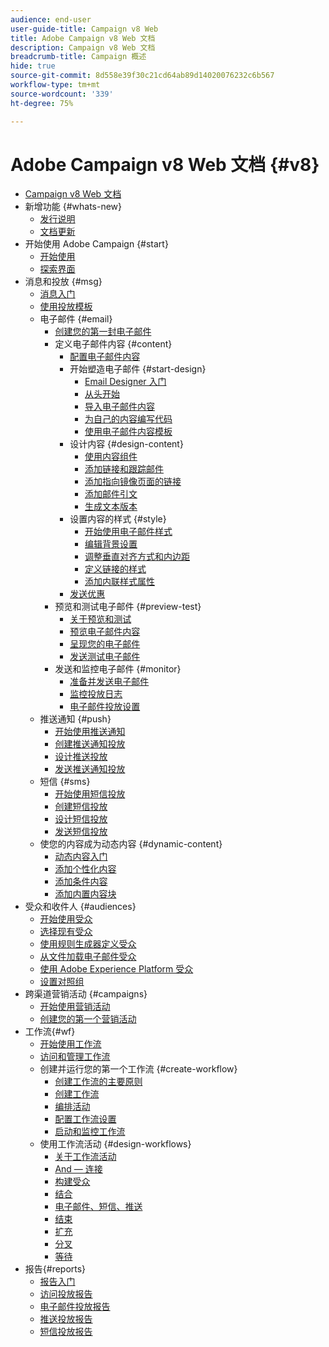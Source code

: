```yaml
---
audience: end-user
user-guide-title: Campaign v8 Web
title: Adobe Campaign v8 Web 文档
description: Campaign v8 Web 文档
breadcrumb-title: Campaign 概述
hide: true
source-git-commit: 8d558e39f30c21cd64ab89d14020076232c6b567
workflow-type: tm+mt
source-wordcount: '339'
ht-degree: 75%

---
```



# Adobe Campaign v8 Web 文档 {#v8}

+ [Campaign v8 Web 文档](campaign-web-home.md)
+ 新增功能 {#whats-new}
   + [发行说明](rn/release-notes.md)
   + [文档更新](rn/documentation-updates.md)
+ 开始使用 Adobe Campaign {#start}
   + [开始使用](get-started/get-started.md)
   + [探索界面](get-started/user-interface.md)
+ 消息和投放 {#msg}
   + [消息入门](msg/gs-messages.md)
   + [使用投放模板](msg/delivery-template.md)
   + 电子邮件 {#email}
      + [创建您的第一封电子邮件](email/create-email.md)
      + 定义电子邮件内容 {#content}
         + [配置电子邮件内容](content/edit-content.md)
         + 开始塑造电子邮件 {#start-design}
            + [Email Designer 入门](content/get-started-email-designer.md)
            + [从头开始](content/create-email-content.md)
            + [导入电子邮件内容](content/existing-content.md)
            + [为自己的内容编写代码](content/code-content.md)
            + [使用电子邮件内容模板](content/email-templates.md)
         + 设计内容 {#design-content}
            + [使用内容组件](content/content-components.md)
            + [添加链接和跟踪邮件](content/message-tracking.md)
            + [添加指向镜像页面的链接](content/mirror-page.md)
            + [添加邮件引文](content/preheader.md)
            + [生成文本版本](content/text-version-email.md)
         + 设置内容的样式 {#style}
            + [开始使用电子邮件样式](content/get-started-email-style.md)
            + [编辑背景设置](content/backgrounds.md)
            + [调整垂直对齐方式和内边距](content/alignment-and-padding.md)
            + [定义链接的样式](content/styling-links.md)
            + [添加内联样式属性](content/inline-styling.md)
         + [发送优惠](content/offers.md)
      + 预览和测试电子邮件 {#preview-test}
         + [关于预览和测试](preview-test/preview-test.md)
         + [预览电子邮件内容](preview-test/preview-content.md)
         + [呈现您的电子邮件](preview-test/email-rendering.md)
         + [发送测试电子邮件](preview-test/proofs.md)
      + 发送和监控电子邮件 {#monitor}
         + [准备并发送电子邮件](monitor/prepare-send.md)
         + [监控投放日志](monitor/delivery-logs.md)
         + [电子邮件投放设置](advanced-settings/delivery-settings.md)
   + 推送通知 {#push}
      + [开始使用推送通知](push/gs-push.md)
      + [创建推送通知投放](push/create-push.md)
      + [设计推送投放](push/content-push.md)
      + [发送推送通知投放](push/send-push.md)
   + 短信 {#sms}
      + [开始使用短信投放](sms/gs-sms.md)
      + [创建短信投放](sms/create-sms.md)
      + [设计短信投放](sms/content-sms.md)
      + [发送短信投放](sms/send-sms.md)
   + 使您的内容成为动态内容 {#dynamic-content}
      + [动态内容入门](personalization/gs-personalization.md)
      + [添加个性化内容](personalization/personalize.md)
      + [添加条件内容](personalization/conditions.md)
      + [添加内置内容块](personalization/content-blocks.md)
+ 受众和收件人 {#audiences}
   + [开始使用受众](audience/about-audiences.md)
   + [选择现有受众](audience/add-audience.md)
   + [使用规则生成器定义受众](audience/segment-builder.md)
   + [从文件加载电子邮件受众](audience/file-audience.md)
   + [使用 Adobe Experience Platform 受众](audience/aep-audience.md)
   + [设置对照组](audience/control-group.md)
+ 跨渠道营销活动 {#campaigns}
   + [开始使用营销活动](campaigns/gs-campaigns.md)
   + [创建您的第一个营销活动](campaigns/create-campaigns.md)
+ 工作流{#wf}
   + [开始使用工作流](workflows/gs-workflows.md)
   + [访问和管理工作流](workflows/access-monitor.md)
   + 创建并运行您的第一个工作流 {#create-workflow}
      + [创建工作流的主要原则](workflows/gs-workflow-creation.md)
      + [创建工作流](workflows/create-workflow.md)
      + [编排活动](workflows/orchestrate-activities.md)
      + [配置工作流设置](workflows/workflow-settings.md)
      + [启动和监控工作流](workflows/start-monitor-workflows.md)
   + 使用工作流活动 {#design-workflows}
      + [关于工作流活动](workflows/activities/about-activities.md)
      + [And — 连接](workflows/activities/and-join.md)
      + [构建受众](workflows/activities/build-audience.md)
      + [结合](workflows/activities/combine.md)
      + [电子邮件、短信、推送](workflows/activities/email.md)
      + [结束](workflows/activities/end.md)
      + [扩充](workflows/activities/enrichment.md)
      + [分叉](workflows/activities/fork.md)
      + [等待](workflows/activities/wait.md)
+ 报告{#reports}
   + [报告入门](reporting/gs-reports.md)
   + [访问投放报告](reporting/delivery-reports.md)
   + [电子邮件投放报告](reporting/email-report.md)
   + [推送投放报告](reporting/push-report.md)
   + [短信投放报告](reporting/sms-report.md)